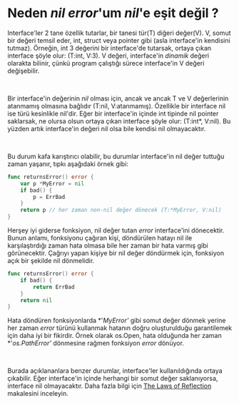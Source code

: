 # Neden *nil error*'um *nil*'e eşit değil ?

Interface'ler 2 tane özellik tutarlar, bir tanesi tür(T) diğeri değer(V).
V, somut bir değeri temsil eder, int, struct veya pointer gibi (asla interface'in kendisini tutmaz).
Örneğin, int 3 değerini bir interface'de tutarsak, ortaya çıkan interface şöyle olur: (T:int, V:3).
V değeri, interface'in *dinamik* değeri olarakta bilinir, çünkü program çalıştığı sürece interface'in V değeri değişebilir.

<br>

Bir interface'in değerinin *nil* olması için, ancak ve ancak T ve V değerlerinin atanmamış olmasına bağlıdır (T:nil, V:atanmamış).
Özellikle bir interface nil ise türü kesinlikle nil'dir.
Eğer bir interface'in içinde int tipinde nil pointer saklarsak, ne olursa olsun ortaya çıkan interface şöyle olur: (T:int*, V:nil).
Bu yüzden artık interface'in değeri nil olsa bile kendisi nil olmayacaktır.

<br>

Bu durum kafa karıştırıcı olabilir, bu durumlar interface'in nil değer tuttuğu zaman yaşanır, tıpkı aşağıdaki örnek gibi:

```go
func returnsError() error {
    var p *MyError = nil
    if bad() {
        p = ErrBad
    }
    return p // her zaman non-nil değer dönecek (T:*MyError, V:nil)
}
```

Herşey iyi giderse fonksiyon, nil değer tutan *error* interface'ini dönecektir.
Bunun anlamı, fonksiyonu çağıran kişi, döndürülen hatayı nil ile karşılaştırdığı zaman hata olmasa bile her zaman bir hata varmış gibi görünecektir.
Çağrıyı yapan kişiye bir nil değer döndürmek için, fonksiyon açık bir şekilde nil dönmelidir.

```go
func returnsError() error {
    if bad() {
        return ErrBad
    }
    return nil
}
```

Hata döndüren fonksiyonlarda *'*MyError'* gibi somut değer dönmek yerine her zaman *error* türünü kullanmak hatanın doğru oluşturulduğu garantilemek için daha iyi bir fikirdir.
Örnek olarak os.Open, hata olduğunda her zaman *'*os.PathError'* dönmesine rağmen fonksiyon *error* dönüyor.

<br>

Burada açıklananlara benzer durumlar, interface'ler kullanıldığında ortaya çıkabilir.
Eğer interface'in içinde herhangi bir somut değer saklanıyorsa, interface nil olmayacaktır.
Daha fazla bilgi için [The Laws of Reflection](https://go.dev/blog/laws-of-reflection) makalesini inceleyin.